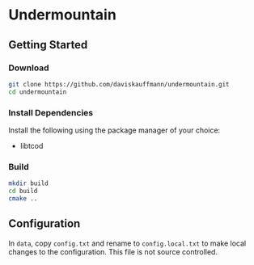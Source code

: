 # Undermountain

## Getting Started

### Download

```sh
git clone https://github.com/daviskauffmann/undermountain.git
cd undermountain
```

### Install Dependencies

Install the following using the package manager of your choice:

- libtcod

### Build

```sh
mkdir build
cd build
cmake ..
```

## Configuration

In `data`, copy `config.txt` and rename to `config.local.txt` to make local changes to the configuration. This file is not source controlled.
